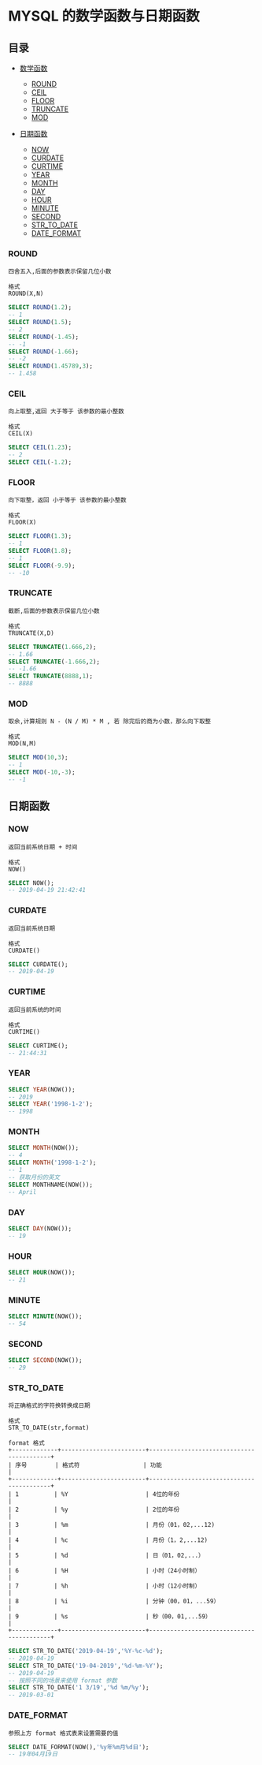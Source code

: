 # MYSQL 的数学函数与日期函数

## 目录

* [数学函数](#ROUND)
  + [ROUND](#ROUND)
  + [CEIL](#CEIL)
  + [FLOOR](#FLOOR)
  + [TRUNCATE](#TRUNCATE)
  + [MOD](#MOD)

* [日期函数](#日期函数)
  + [NOW](#NOW)
  + [CURDATE](#CURDATE)
  + [CURTIME](#CURTIME)
  + [YEAR](#YEAR)
  + [MONTH](#MONTH)
  + [DAY](#DAY)
  + [HOUR](#HOUR)
  + [MINUTE](#MINUTE)
  + [SECOND](#SECOND)
  + [STR_TO_DATE](#STR_TO_DATE)
  + [DATE_FORMAT](#DATE_FORMAT)

### ROUND

    四舍五入,后面的参数表示保留几位小数

    格式
    ROUND(X,N)

```sql
SELECT ROUND(1.2);
-- 1
SELECT ROUND(1.5);
-- 2
SELECT ROUND(-1.45);
-- -1
SELECT ROUND(-1.66);
-- -2
SELECT ROUND(1.45789,3);
-- 1.458
```

### CEIL

    向上取整,返回 大于等于 该参数的最小整数

    格式
    CEIL(X)

```sql
SELECT CEIL(1.23);
-- 2
SELECT CEIL(-1.2);
```

### FLOOR

    向下取整，返回 小于等于 该参数的最小整数

    格式
    FLOOR(X)

```sql
SELECT FLOOR(1.3);
-- 1
SELECT FLOOR(1.8);
-- 1
SELECT FLOOR(-9.9);
-- -10
```

### TRUNCATE

    截断,后面的参数表示保留几位小数

    格式
    TRUNCATE(X,D)

```sql
SELECT TRUNCATE(1.666,2);
-- 1.66
SELECT TRUNCATE(-1.666,2);
-- -1.66
SELECT TRUNCATE(8888,1);
-- 8888
```

### MOD

    取余,计算规则 N - (N / M) * M , 若 除完后的商为小数，那么向下取整

    格式
    MOD(N,M)

```sql
SELECT MOD(10,3);
-- 1
SELECT MOD(-10,-3);
-- -1
```

## 日期函数

### NOW

    返回当前系统日期 + 时间

    格式
    NOW()

```sql
SELECT NOW();
-- 2019-04-19 21:42:41
```

### CURDATE

    返回当前系统日期

    格式
    CURDATE()

```sql
SELECT CURDATE();
-- 2019-04-19
```

### CURTIME

    返回当前系统的时间

    格式
    CURTIME()

```sql
SELECT CURTIME();
-- 21:44:31
```

### YEAR

```sql
SELECT YEAR(NOW());
-- 2019
SELECT YEAR('1998-1-2');
-- 1998
```

### MONTH

```sql
SELECT MONTH(NOW());
-- 4
SELECT MONTH('1998-1-2');
-- 1
-- 获取月份的英文
SELECT MONTHNAME(NOW());
-- April
```

### DAY

```sql
SELECT DAY(NOW());
-- 19
```

### HOUR

```sql
SELECT HOUR(NOW());
-- 21
```

### MINUTE

```sql
SELECT MINUTE(NOW());
-- 54
```

### SECOND

```sql
SELECT SECOND(NOW());
-- 29
```

### STR_TO_DATE

    将正确格式的字符换转换成日期

    格式
    STR_TO_DATE(str,format)

    format 格式
    +-------------+------------------------+------------------------------------------+
    | 序号        | 格式符                  | 功能                                      |
    +-------------+------------------------+------------------------------------------+
    | 1          | %Y                      | 4位的年份                                 |
    | 2          | %y                      | 2位的年份                                 |
    | 3          | %m                      | 月份（01，02,...12)                       |
    | 4          | %c                      | 月份（1，2,...12)                         |
    | 5          | %d                      | 日（01，02,...）                          |
    | 6          | %H                      | 小时（24小时制）                           |
    | 7          | %h                      | 小时（12小时制）                           |
    | 8          | %i                      | 分钟（00，01，...59）                      |
    | 9          | %s                      | 秒（00，01,...59）                        |
    +-------------+------------------------+------------------------------------------+

```sql
SELECT STR_TO_DATE('2019-04-19','%Y-%c-%d');
-- 2019-04-19
SELECT STR_TO_DATE('19-04-2019','%d-%m-%Y');
-- 2019-04-19
-- 按照不同的场景来使用 format 参数
SELECT STR_TO_DATE('1 3/19','%d %m/%y');
-- 2019-03-01
```

### DATE_FORMAT

    参照上方 format 格式表来设置需要的值

```sql
SELECT DATE_FORMAT(NOW(),'%y年%m月%d日');
-- 19年04月19日
```